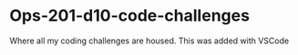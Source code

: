 # Ops-201-d10-code-challenges
Where all my coding challenges are housed.
This was added with VSCode
